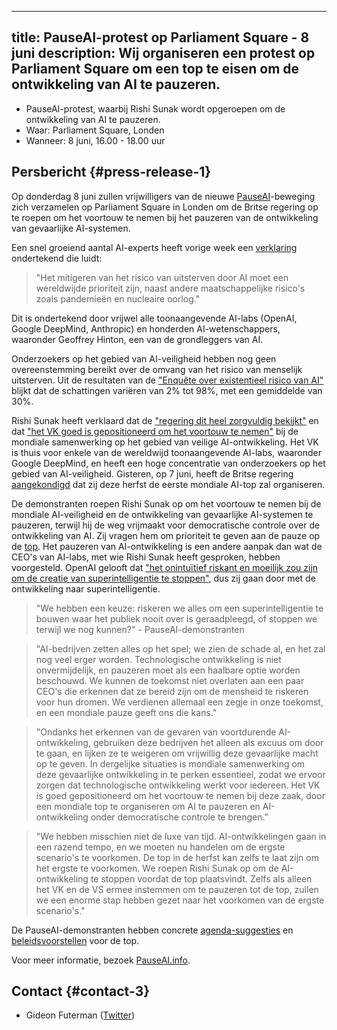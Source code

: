 

---
title: PauseAI-protest op Parliament Square - 8 juni
description: Wij organiseren een protest op Parliament Square om een top te eisen om de ontwikkeling van AI te pauzeren.
---
- PauseAI-protest, waarbij Rishi Sunak wordt opgeroepen om de ontwikkeling van AI te pauzeren.
- Waar: Parliament Square, Londen
- Wanneer: 8 juni, 16.00 - 18.00 uur

## Persbericht {#press-release-1}

Op donderdag 8 juni zullen vrijwilligers van de nieuwe [PauseAI](http://pauseai.info)-beweging zich verzamelen op Parliament Square in Londen om de Britse regering op te roepen om het voortouw te nemen bij het pauzeren van de ontwikkeling van gevaarlijke AI-systemen.

Een snel groeiend aantal AI-experts heeft vorige week een [verklaring](https://www.safe.ai/statement-on-ai-risk) ondertekend die luidt:

> "Het mitigeren van het risico van uitsterven door AI moet een wereldwijde prioriteit zijn, naast andere maatschappelijke risico's zoals pandemieën en nucleaire oorlog."

Dit is ondertekend door vrijwel alle toonaangevende AI-labs (OpenAI, Google DeepMind, Anthropic) en honderden AI-wetenschappers, waaronder Geoffrey Hinton, een van de grondleggers van AI.

Onderzoekers op het gebied van AI-veiligheid hebben nog geen overeenstemming bereikt over de omvang van het risico van menselijk uitsterven.
Uit de resultaten van de ["Enquête over existentieel risico van AI"](https://forum.effectivealtruism.org/posts/8CM9vZ2nnQsWJNsHx/existential-risk-from-ai-survey-results) blijkt dat de schattingen variëren van 2% tot 98%, met een gemiddelde van 30%.

Rishi Sunak heeft verklaard dat de ["regering dit heel zorgvuldig bekijkt"](https://twitter.com/RishiSunak/status/1663838958558539776) en dat ["het VK goed is gepositioneerd om het voortouw te nemen"](https://twitter.com/RishiSunak/status/1662369922234679297) bij de mondiale samenwerking op het gebied van veilige AI-ontwikkeling.
Het VK is thuis voor enkele van de wereldwijd toonaangevende AI-labs, waaronder Google DeepMind, en heeft een hoge concentratie van onderzoekers op het gebied van AI-veiligheid.
Gisteren, op 7 juni, heeft de Britse regering [aangekondigd](https://www.gov.uk/government/news/uk-to-host-first-global-summit-on-artificial-intelligence) dat zij deze herfst de eerste mondiale AI-top zal organiseren.

De demonstranten roepen Rishi Sunak op om het voortouw te nemen bij de mondiale AI-veiligheid en de ontwikkeling van gevaarlijke AI-systemen te pauzeren, terwijl hij de weg vrijmaakt voor democratische controle over de ontwikkeling van AI.
Zij vragen hem om prioriteit te geven aan de pauze op de [top](https://pauseai.info/summit).
Het pauzeren van AI-ontwikkeling is een andere aanpak dan wat de CEO's van AI-labs, met wie Rishi Sunak heeft gesproken, hebben voorgesteld.
OpenAI gelooft dat ["het onintuïtief riskant en moeilijk zou zijn om de creatie van superintelligentie te stoppen"](https://openai.com/blog/governance-of-superintelligence), dus zij gaan door met de ontwikkeling naar superintelligentie.

> "We hebben een keuze: riskeren we alles om een superintelligentie te bouwen waar het publiek nooit over is geraadpleegd, of stoppen we terwijl we nog kunnen?" - PauseAI-demonstranten

> "AI-bedrijven zetten alles op het spel; we zien de schade al, en het zal nog veel erger worden. Technologische ontwikkeling is niet onvermijdelijk, en pauzeren moet als een haalbare optie worden beschouwd. We kunnen de toekomst niet overlaten aan een paar CEO's die erkennen dat ze bereid zijn om de mensheid te riskeren voor hun dromen. We verdienen allemaal een zegje in onze toekomst, en een mondiale pauze geeft ons die kans."

> "Ondanks het erkennen van de gevaren van voortdurende AI-ontwikkeling, gebruiken deze bedrijven het alleen als excuus om door te gaan, en lijken ze te weigeren om vrijwillig deze gevaarlijke macht op te geven. In dergelijke situaties is mondiale samenwerking om deze gevaarlijke ontwikkeling in te perken essentieel, zodat we ervoor zorgen dat technologische ontwikkeling werkt voor iedereen. Het VK is goed gepositioneerd om het voortouw te nemen bij deze zaak, door een mondiale top te organiseren om AI te pauzeren en AI-ontwikkeling onder democratische controle te brengen."

> "We hebben misschien niet de luxe van tijd. AI-ontwikkelingen gaan in een razend tempo, en we moeten nu handelen om de ergste scenario's te voorkomen. De top in de herfst kan zelfs te laat zijn om het ergste te voorkomen. We roepen Rishi Sunak op om de AI-ontwikkeling te stoppen voordat de top plaatsvindt. Zelfs als alleen het VK en de VS ermee instemmen om te pauzeren tot de top, zullen we een enorme stap hebben gezet naar het voorkomen van de ergste scenario's."

De PauseAI-demonstranten hebben concrete [agenda-suggesties](/summit) en [beleidsvoorstellen](/proposal) voor de top.

Voor meer informatie, bezoek [PauseAI.info](http://pauseai.info).

## Contact {#contact-3}

- Gideon Futerman ([Twitter](https://twitter.com/GFuterman))